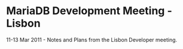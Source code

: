 
# MariaDB Development Meeting - Lisbon

11-13 Mar 2011 - Notes and Plans from the Lisbon Developer meeting.

